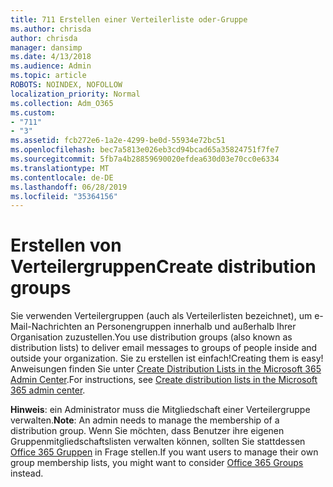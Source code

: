 ```yaml
---
title: 711 Erstellen einer Verteilerliste oder-Gruppe
ms.author: chrisda
author: chrisda
manager: dansimp
ms.date: 4/13/2018
ms.audience: Admin
ms.topic: article
ROBOTS: NOINDEX, NOFOLLOW
localization_priority: Normal
ms.collection: Adm_O365
ms.custom:
- "711"
- "3"
ms.assetid: fcb272e6-1a2e-4299-be0d-55934e72bc51
ms.openlocfilehash: bec7a5813e026eb3cd94bcad65a35824751f7fe7
ms.sourcegitcommit: 5fb7a4b28859690020efdea630d03e70cc0e6334
ms.translationtype: MT
ms.contentlocale: de-DE
ms.lasthandoff: 06/28/2019
ms.locfileid: "35364156"
---
```

# <a name="create-distribution-groups"></a><span data-ttu-id="77a22-102">Erstellen von Verteilergruppen</span><span class="sxs-lookup"><span data-stu-id="77a22-102">Create distribution groups</span></span>

<span data-ttu-id="77a22-103">Sie verwenden Verteilergruppen (auch als Verteilerlisten bezeichnet), um e-Mail-Nachrichten an Personengruppen innerhalb und außerhalb Ihrer Organisation zuzustellen.</span><span class="sxs-lookup"><span data-stu-id="77a22-103">You use distribution groups (also known as distribution lists) to deliver email messages to groups of people inside and outside your organization.</span></span> <span data-ttu-id="77a22-104">Sie zu erstellen ist einfach!</span><span class="sxs-lookup"><span data-stu-id="77a22-104">Creating them is easy!</span></span> <span data-ttu-id="77a22-105">Anweisungen finden Sie unter [Create Distribution Lists in the Microsoft 365 Admin Center](https://support.office.com/article/b1ffe755-59e5-4369-826d-825f145a8400).</span><span class="sxs-lookup"><span data-stu-id="77a22-105">For instructions, see [Create distribution lists in the Microsoft 365 admin center](https://support.office.com/article/b1ffe755-59e5-4369-826d-825f145a8400).</span></span>

<span data-ttu-id="77a22-106">**Hinweis**: ein Administrator muss die Mitgliedschaft einer Verteilergruppe verwalten.</span><span class="sxs-lookup"><span data-stu-id="77a22-106">**Note**: An admin needs to manage the membership of a distribution group.</span></span> <span data-ttu-id="77a22-107">Wenn Sie möchten, dass Benutzer ihre eigenen Gruppenmitgliedschaftslisten verwalten können, sollten Sie stattdessen [Office 365 Gruppen](https://support.office.com/article/b565caa1-5c40-40ef-9915-60fdb2d97fa2) in Frage stellen.</span><span class="sxs-lookup"><span data-stu-id="77a22-107">If you want users to manage their own group membership lists, you might want to consider [Office 365 Groups](https://support.office.com/article/b565caa1-5c40-40ef-9915-60fdb2d97fa2) instead.</span></span>
